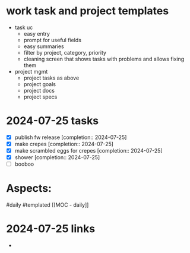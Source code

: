 # work task and project templates
- task uc
	- easy entry
	- prompt for useful fields
	- easy summaries
	- filter by project,  category,  priority
	- cleaning screen that shows tasks with problems and allows fixing them
- project mgmt
	- project tasks as above
	- project goals
	- project docs
	- project specs

# 2024-07-25 tasks

- [x] publish fw release  [completion:: 2024-07-25]
- [x] make crepes  [completion:: 2024-07-25]
- [x] make scrambled eggs for crepes  [completion:: 2024-07-25]
- [x] shower  [completion:: 2024-07-25]
- [ ] booboo

# Aspects:
#daily #templated
[[MOC - daily]]

# 2024-07-25 links
- 


